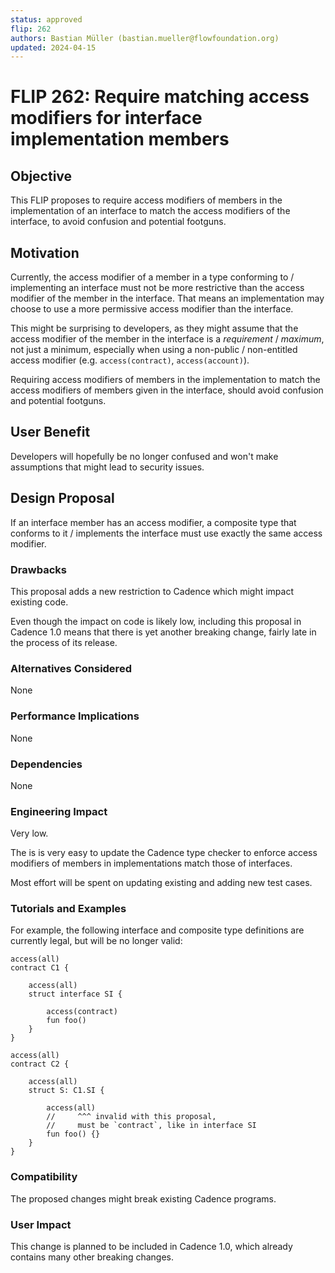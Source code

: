 ```yaml
---
status: approved
flip: 262
authors: Bastian Müller (bastian.mueller@flowfoundation.org)
updated: 2024-04-15
---
```


# FLIP 262: Require matching access modifiers for interface implementation members

## Objective

This FLIP proposes to require access modifiers of members in the implementation
of an interface to match the access modifiers of the interface,
to avoid confusion and potential footguns.

## Motivation

Currently, the access modifier of a member in a type conforming to / implementing an interface
must not be more restrictive than the access modifier of the member in the interface.
That means an implementation may choose to use a more permissive access modifier than the interface.

This might be surprising to developers, as they might assume that the access modifier of the member
in the interface is a _requirement_ / _maximum_, not just a minimum, especially when using
a non-public / non-entitled access modifier (e.g. `access(contract)`, `access(account)`).

Requiring access modifiers of members in the implementation to match the access modifiers
of members given in the interface, should avoid confusion and potential footguns.

## User Benefit

Developers will hopefully be no longer confused and won't make assumptions
that might lead to security issues.

## Design Proposal

If an interface member has an access modifier, a composite type that conforms to it / implements
the interface must use exactly the same access modifier.

### Drawbacks

This proposal adds a new restriction to Cadence which might impact existing code.

Even though the impact on code is likely low, including this proposal in Cadence 1.0 means
that there is yet another breaking change, fairly late in the process of its release.

### Alternatives Considered

None

### Performance Implications

None

### Dependencies

None

### Engineering Impact

Very low.

The is is very easy to update the Cadence type checker to enforce access modifiers of members
in implementations match those of interfaces.

Most effort will be spent on updating existing and adding new test cases.

### Tutorials and Examples

For example, the following interface and composite type definitions are currently legal,
but will be no longer valid:

```cadence
access(all)
contract C1 {

    access(all)
    struct interface SI {

        access(contract)
        fun foo()
    }
}

access(all)
contract C2 {

    access(all)
    struct S: C1.SI {

        access(all)
        //     ^^^ invalid with this proposal,
        //     must be `contract`, like in interface SI
        fun foo() {}
    }
}
```

### Compatibility

The proposed changes might break existing Cadence programs.

### User Impact

This change is planned to be included in Cadence 1.0,
which already contains many other breaking changes.
